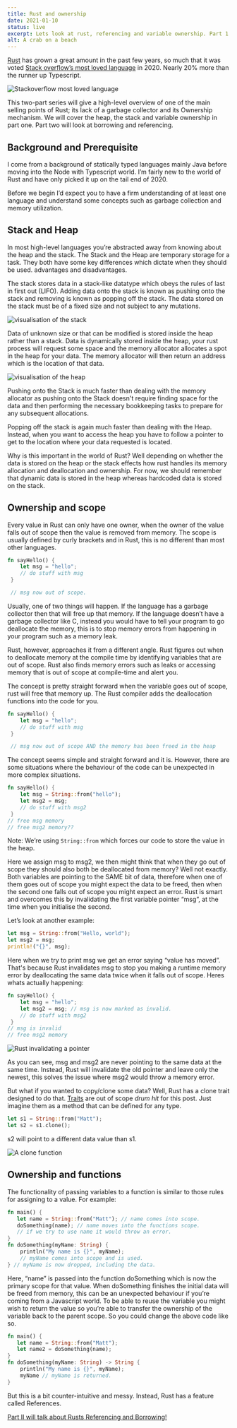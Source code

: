 ```yaml
---
title: Rust and ownership
date: 2021-01-10
status: live
excerpt: Lets look at rust, referencing and variable ownership. Part 1
alt: A crab on a beach
---
```


[Rust](https://www.rust-lang.org/) has grown a great amount in the past few years, so much that it was voted [Stack overflow’s most loved language](https://insights.stackoverflow.com/survey/2020#technology-most-loved-dreaded-and-wanted-languages-loved) in 2020. Nearly 20% more than the runner up Typescript.

![Stackoverflow most loved language](../../assets/images/2021-01-10-rust-and-ownership/01-rust-and-referencing-pt-1.webp)

This two-part series will give a high-level overview of one of the main selling points of Rust; its lack of a garbage collector and its Ownership mechanism. We will cover the heap, the stack and variable ownership in part one. Part two will look at borrowing and referencing.

## Background and Prerequisite

I come from a background of statically typed languages mainly Java before moving into the Node with Typescript world. I’m fairly new to the world of Rust and have only picked it up on the tail end of 2020.

Before we begin I’d expect you to have a firm understanding of at least one language and understand some concepts such as garbage collection and memory utilization.

## Stack and Heap

In most high-level languages you’re abstracted away from knowing about the heap and the stack. The Stack and the Heap are temporary storage for a task. They both have some key differences which dictate when they should be used. advantages and disadvantages.

The stack stores data in a stack-like datatype which obeys the rules of last in first out (LIFO). Adding data onto the stack is known as pushing onto the stack and removing is known as popping off the stack. The data stored on the stack must be of a fixed size and not subject to any mutations.

![visualisation of the stack](../../assets/images/2021-01-10-rust-and-ownership//02-rust-and-referencing-pt-1.webp)

Data of unknown size or that can be modified is stored inside the heap rather than a stack. Data is dynamically stored inside the heap, your rust process will request some space and the memory allocator allocates a spot in the heap for your data. The memory allocator will then return an address which is the location of that data.

![visualisation of the heap](../../assets/images/2021-01-10-rust-and-ownership//03-rust-and-referencing-pt-1.webp)

Pushing onto the Stack is much faster than dealing with the memory allocator as pushing onto the Stack doesn't require finding space for the data and then performing the necessary bookkeeping tasks to prepare for any subsequent allocations.

Popping off the stack is again much faster than dealing with the Heap. Instead, when you want to access the heap you have to follow a pointer to get to the location where your data requested is located.

Why is this important in the world of Rust? Well depending on whether the data is stored on the heap or the stack effects how rust handles its memory allocation and deallocation and ownership. For now, we should remember that dynamic data is stored in the heap whereas hardcoded data is stored on the stack.

## Ownership and scope

Every value in Rust can only have one owner, when the owner of the value falls out of scope then the value is removed from memory. The scope is usually defined by curly brackets and in Rust, this is no different than most other languages.

```rust
fn sayHello() {
    let msg = "hello";
    // do stuff with msg
 }

 // msg now out of scope.
```

Usually, one of two things will happen. If the language has a garbage collector then that will free up that memory. If the language doesn’t have a garbage collector like C, instead you would have to tell your program to go deallocate the memory, this is to stop memory errors from happening in your program such as a memory leak.

Rust, however, approaches it from a different angle. Rust figures out when to deallocate memory at the compile time by identifying variables that are out of scope. Rust also finds memory errors such as leaks or accessing memory that is out of scope at compile-time and alert you.

The concept is pretty straight forward when the variable goes out of scope, rust will free that memory up. The Rust compiler adds the deallocation functions into the code for you.

```rust
fn sayHello() {
    let msg = "hello";
    // do stuff with msg
 }

 // msg now out of scope AND the memory has been freed in the heap
```

The concept seems simple and straight forward and it is. However, there are some situations where the behaviour of the code can be unexpected in more complex situations.

```rust
fn sayHello() {
    let msg = String::from("hello");
    let msg2 = msg;
    // do stuff with msg2
 }
// free msg memory
// free msg2 memory??
```

Note: We’re using `String::from` which forces our code to store the value in the heap.

Here we assign msg to msg2, we then might think that when they go out of scope they should also both be deallocated from memory? Well not exactly. Both variables are pointing to the SAME bit of data, therefore when one of them goes out of scope you might expect the data to be freed, then when the second one falls out of scope you might expect an error. Rust is smart and overcomes this by invalidating the first variable pointer “msg”, at the time when you initialise the second.

Let’s look at another example:

```rust
let msg = String::from("Hello, world");
let msg2 = msg;
println!("{}", msg);
```

Here when we try to print msg we get an error saying “value has moved”. That's because Rust invalidates msg to stop you making a runtime memory error by deallocating the same data twice when it falls out of scope. Heres whats actually happening:

```rust
fn sayHello() {
    let msg = "hello";
    let msg2 = msg; // msg is now marked as invalid.
    // do stuff with msg2
 }
// msg is invalid
// free msg2 memory
```

![Rust invalidating a pointer](../../assets/images/2021-01-10-rust-and-ownership//04-rust-and-referencing-pt-1.webp)

As you can see, msg and msg2 are never pointing to the same data at the same time. Instead, Rust will invalidate the old pointer and leave only the newest, this solves the issue where msg2 would throw a memory error.

But what if you wanted to copy/clone some data? Well, Rust has a clone trait designed to do that. [Traits](https://doc.rust-lang.org/rust-by-example/trait.html) are out of scope *drum hit* for this post. Just imagine them as a method that can be defined for any type.

```rust
let s1 = String::from("Matt");
let s2 = s1.clone();
```

s2 will point to a different data value than s1.

![A clone function](../../assets/images/2021-01-10-rust-and-ownership//05-rust-and-referencing-pt-1.webp)

## Ownership and functions
The functionality of passing variables to a function is similar to those rules for assigning to a value. For example:

```rust
fn main() {
   let name = String::from("Matt"); // name comes into scope.
   doSomething(name); // name moves into the functions scope.
   // if we try to use name it would throw an error.
}
fn doSomething(myName: String) {
    println("My name is {}", myName);
    // myName comes into scope and is used.
} // myName is now dropped, including the data.
```

Here, “name” is passed into the function doSomething which is now the primary scope for that value. When doSomething finishes the initial data will be freed from memory, this can be an unexpected behaviour if you’re coming from a Javascript world. To be able to reuse the variable you might wish to return the value so you’re able to transfer the ownership of the variable back to the parent scope. So you could change the above code like so.

```rust
fn main() {
   let name = String::from("Matt");
   let name2 = doSomething(name);
}
fn doSomething(myName: String) -> String {
    println("My name is {}", myName);
    myName // myName is returned.
}
```

But this is a bit counter-intuitive and messy. Instead, Rust has a feature called References.

[Part II will talk about Rusts Referencing and Borrowing!](/posts/2021-01-17-rust-and-referencing)